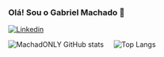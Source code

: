 ### Olá! Sou o Gabriel Machado 👋

[![Linkedin](https://img.shields.io/badge/LinkedIn-0077B5?style=for-the-badge&logo=linkedin&logoColor=white)](www.linkedin.com/in/gabriel-machado-838501227)

<div style="float: left;">
  <img src="https://github-readme-stats.vercel.app/api?username=MachadONLY&show_icons=true&theme=tokyonight" alt="MachadONLY GitHub stats" />
</div>

<div style="float: left; margin-left: 20px;">
  <img src="https://github-readme-stats.vercel.app/api/top-langs/?username=MachadONLY&hide_progress=true&theme=tokyonight" alt="Top Langs" />
</div>
